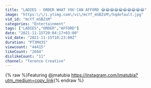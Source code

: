 ```yaml
---
title: "LADIES - ORDER WHAT YOU CAN AFFORD 😂😂😂😂😂😂😂😂😂😂"
image: "https:\/\/i.ytimg.com\/vi\/mcYf_mSBZsM\/hqdefault.jpg"
vid_id: "mcYf_mSBZsM"
categories: "Entertainment"
tags: ["LADIES","ORDER","AFFORD"]
date: "2021-11-15T20:04:17+03:00"
vid_date: "2021-11-15T10:23:00Z"
duration: "PT3M43S"
viewcount: "44415"
likeCount: "2604"
dislikeCount: "11"
channel: "Terence Creative"
---
```

{% raw %}Featuring @jmatubia <a rel="nofollow" target="blank" href="https://instagram.com/jmatubia?utm_medium=copy_link">https://instagram.com/jmatubia?utm_medium=copy_link</a>{% endraw %}
